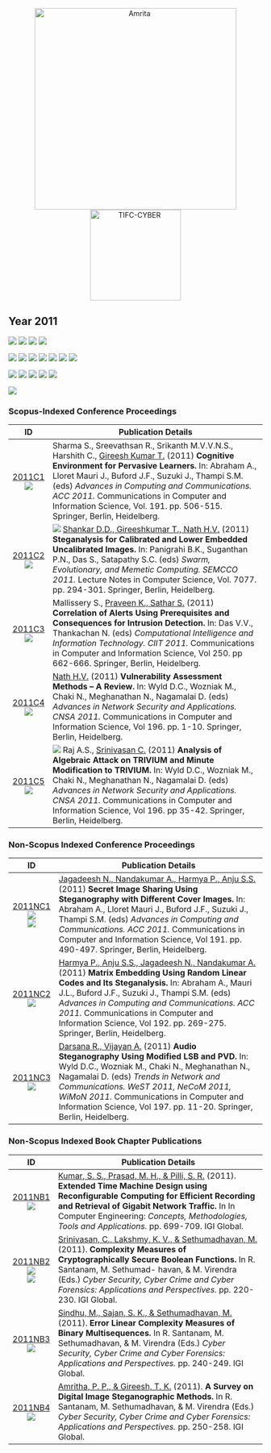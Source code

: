 <p align="center">
    <img src="https://amrita-tifac-cyber-blockchain.github.io/Amrita-TIFAC-Cyber-Blockchain/AVV_PNG.png" alt ="Amrita" width="400" />
    <img src="https://amrita.edu/wp-content/uploads/2021/09/1597668744269.jpg" alt ="TIFC-CYBER" width="180" />
</p>

## Year 2011
![](https://img.shields.io/badge/Year-2011-brightgreen) ![](https://img.shields.io/badge/Scopus_Conference-5-brightgreen) ![](https://img.shields.io/badge/Non_Scopus_Conference-3-orange) ![](https://img.shields.io/badge/Non_Scopus_Book_Chapter-4-orange)

![](https://img.shields.io/badge/M_Sethumadhavan-2-blue) ![](https://img.shields.io/badge/Gireesh_Kumar_T-3-blue) ![](https://img.shields.io/badge/C_Srinivasan-2-blue) ![](https://img.shields.io/badge/M_Sindhu-1-blue)  ![](https://img.shields.io/badge/Lakshmy_K_V-1-blue) ![](https://img.shields.io/badge/Amritha_P_P-1-blue) ![](https://img.shields.io/badge/Praveen_K-1-blue)

![](https://img.shields.io/badge/ACC-3-yellow) ![](https://img.shields.io/badge/SEMCCO-1-yellow) ![](https://img.shields.io/badge/CIIT-1-yellow) ![](https://img.shields.io/badge/CNSA-2-yellow) ![](https://img.shields.io/badge/WeST-1-yellow)

![](https://img.shields.io/badge/IGI_Global-4-yellowgreen)

### Scopus-Indexed Conference Proceedings

| ID | Publication Details |
| :---: | ------------------------------ |
| [2011C1](https://link.springer.com/chapter/10.1007/978-3-642-22714-1_52) <br/> ![](https://img.shields.io/badge/-ML-darkblue) | Sharma S., Sreevathsan R., Srikanth M.V.V.N.S., Harshith C., [Gireesh Kumar T.]() (2011) **Cognitive Environment for Pervasive Learners.** In: Abraham A., Lloret Mauri J., Buford J.F., Suzuki J., Thampi S.M. (eds) _Advances in Computing and Communications. ACC 2011._ Communications in Computer and Information Science, Vol. 191. pp. 506-515. Springer, Berlin, Heidelberg. |
| [2011C2](https://link.springer.com/chapter/10.1007/978-3-642-27242-4_34) <br/> ![](https://img.shields.io/badge/-Steganalysis-darkblue)  | ![](https://img.shields.io/badge/-M.Tech-blue) [Shankar D.D., Gireeshkumar T., Nath H.V.]() (2011) **Steganalysis for Calibrated and Lower Embedded Uncalibrated Images.** In: Panigrahi B.K., Suganthan P.N., Das S., Satapathy S.C. (eds) _Swarm, Evolutionary, and Memetic Computing. SEMCCO 2011._ Lecture Notes in Computer Science, Vol. 7077. pp. 294-301. Springer, Berlin, Heidelberg. |
| [2011C3](https://link.springer.com/chapter/10.1007/978-3-642-25734-6_114) <br/> ![](https://img.shields.io/badge/-IDS-darkblue) | Mallissery S., [Praveen K., Sathar S.]() (2011) **Correlation of Alerts Using Prerequisites and Consequences for Intrusion Detection.** In: Das V.V., Thankachan N. (eds) _Computational Intelligence and Information Technology. CIIT 2011._ Communications in Computer and Information Science, Vol 250. pp 662-666. Springer, Berlin, Heidelberg. |
| [2011C4](https://link.springer.com/chapter/10.1007/978-3-642-22540-6_1) <br/> ![](https://img.shields.io/badge/-VA-darkblue) | [Nath H.V.]() (2011) **Vulnerability Assessment Methods – A Review.** In: Wyld D.C., Wozniak M., Chaki N., Meghanathan N., Nagamalai D. (eds) _Advances in Network Security and Applications. CNSA 2011._ Communications in Computer and Information Science, Vol 196. pp. 1-10. Springer, Berlin, Heidelberg. |
| [2011C5](https://link.springer.com/chapter/10.1007/978-3-642-22540-6_4) <br/> ![](https://img.shields.io/badge/-Crypto-darkblue) | ![](https://img.shields.io/badge/-Faculty-blue) Raj A.S., [Srinivasan C.]() (2011) **Analysis of Algebraic Attack on TRIVIUM and Minute Modification to TRIVIUM.** In: Wyld D.C., Wozniak M., Chaki N., Meghanathan N., Nagamalai D. (eds) _Advances in Network Security and Applications. CNSA 2011._ Communications in Computer and Information Science, Vol 196. pp 35-42. Springer, Berlin, Heidelberg. |

### Non-Scopus Indexed Conference Proceedings

| ID | Publication Details |
| :---: | ------------------------------ |
| [2011NC1](https://link.springer.com/chapter/10.1007/978-3-642-22714-1_50)  <br/> ![](https://img.shields.io/badge/-Stegano-darkblue)  <br/> ![](https://img.shields.io/badge/-Secret_Sharing-darkblue) |	[Jagadeesh N., Nandakumar A., Harmya P., Anju S.S.]() (2011) **Secret Image Sharing Using Steganography with Different Cover Images.** In: Abraham A., Lloret Mauri J., Buford J.F., Suzuki J., Thampi S.M. (eds) _Advances in Computing and Communications. ACC 2011._ Communications in Computer and Information Science, Vol 191. pp. 490-497. Springer, Berlin, Heidelberg. |
| [2011NC2](https://link.springer.com/chapter/10.1007/978-3-642-22720-2_27) <br/> ![](https://img.shields.io/badge/-Steganalysis-darkblue) |	[Harmya P., Anju S.S., Jagadeesh N., Nandakumar A.]() (2011) **Matrix Embedding Using Random Linear Codes and Its Steganalysis.** In: Abraham A., Mauri J.L., Buford J.F., Suzuki J., Thampi S.M. (eds) _Advances in Computing and Communications. ACC 2011._ Communications in Computer and Information Science, Vol 192. pp. 269-275. Springer, Berlin, Heidelberg. |
| [2011NC3](https://link.springer.com/chapter/10.1007/978-3-642-22543-7_2) <br/> ![](https://img.shields.io/badge/-Stegano-darkblue) | [Darsana R., Vijayan A.]() (2011) **Audio Steganography Using Modified LSB and PVD.** In: Wyld D.C., Wozniak M., Chaki N., Meghanathan N., Nagamalai D. (eds) _Trends in Network and Communications. WeST 2011, NeCoM 2011, WiMoN 2011._ Communications in Computer and Information Science, Vol 197. pp. 11-20. Springer, Berlin, Heidelberg. |

### Non-Scopus Indexed Book Chapter Publications

| ID |  Publication Details |
| :---: | ------------------------------ |
| [2011NB1](https://www.igi-global.com/chapter/extended-time-machine-design-using/62473) <br/> ![](https://img.shields.io/badge/-Network-darkblue) | [Kumar, S. S., Prasad, M. H., & Pilli, S. R.]() (2011). **Extended Time Machine Design using Reconfigurable Computing for Efficient Recording and Retrieval of Gigabit Network Traffic.** In  In Computer Engineering: _Concepts, Methodologies, Tools and Applications._ pp. 699-709. IGI Global. |
| [2011NB2](https://www.igi-global.com/chapter/cyber-security-cyber-crime-cyber/50724) <br/> ![](https://img.shields.io/badge/-Crypto-darkblue) <br/> ![](https://img.shields.io/badge/-Boolean_Functions-darkblue)| [Srinivasan, C., Lakshmy, K. V., & Sethumadhavan, M.]() (2011). **Complexity Measures of Cryptographically Secure Boolean Functions.** In R. Santanam, M. Sethumad- havan, & M. Virendra (Eds.) _Cyber Security, Cyber Crime and Cyber Forensics: Applications and Perspectives._ pp. 220-230. IGI Global. |
| [2011NB3](https://www.igi-global.com/chapter/cyber-security-cyber-crime-cyber/50726)  <br/> ![](https://img.shields.io/badge/--darkblue) | [Sindhu, M., Sajan, S. K., & Sethumadhavan, M.]() (2011). **Error Linear Complexity Measures of Binary Multisequences.** In R. Santanam, M. Sethumadhavan, & M. Virendra (Eds.) _Cyber Security, Cyber Crime and Cyber Forensics: Applications and Perspectives._ pp. 240-249. IGI Global. |
| [2011NB4](https://www.igi-global.com/chapter/cyber-security-cyber-crime-cyber/50727) <br/> ![](https://img.shields.io/badge/-Steganalysis-darkblue) |	[Amritha, P. P., & Gireesh, T. K.]() (2011). **A Survey on Digital Image Steganographic Methods.** In R. Santanam, M. Sethumadhavan, & M. Virendra (Eds.) _Cyber Security, Cyber Crime and Cyber Forensics: Applications and Perspectives._ pp. 250-258. IGI Global. |

